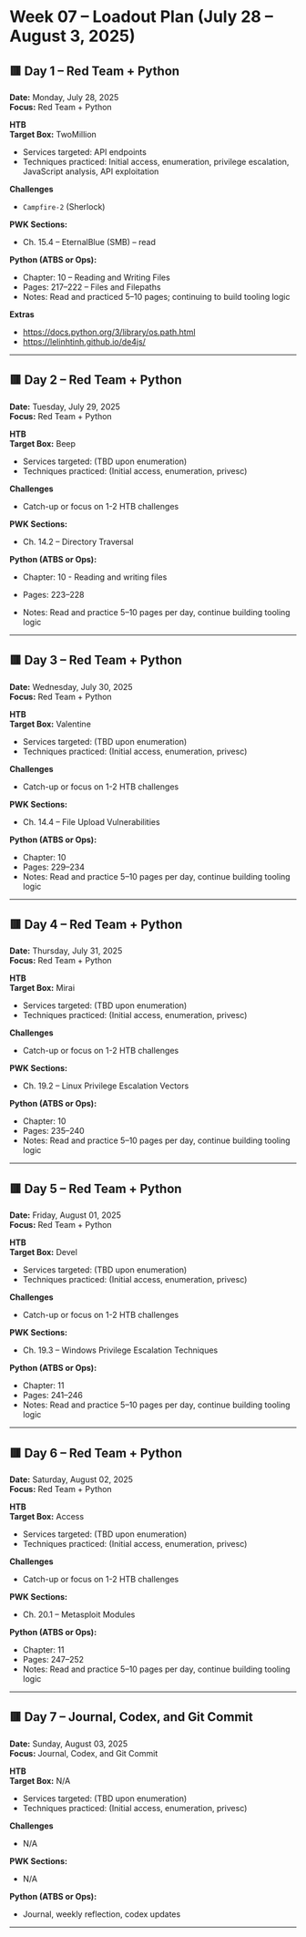# Week 07 – Loadout Plan (July 28 – August 3, 2025)

## 🟥 Day 1 – Red Team + Python  
**Date:** Monday, July 28, 2025  
**Focus:** Red Team + Python  

**HTB**  
**Target Box:** TwoMillion  
- Services targeted: API endpoints  
- Techniques practiced: Initial access, enumeration, privilege escalation, JavaScript analysis, API exploitation  

**Challenges**  
- `Campfire-2` (Sherlock)

**PWK Sections:**  
- Ch. 15.4 – EternalBlue (SMB) – read

**Python (ATBS or Ops):**  
- Chapter: 10 – Reading and Writing Files  
- Pages: 217–222 – Files and Filepaths  
- Notes: Read and practiced 5–10 pages; continuing to build tooling logic  

**Extras**  
- https://docs.python.org/3/library/os.path.html  
- https://lelinhtinh.github.io/de4js/



---
## 🟥 Day 2 – Red Team + Python  
**Date:** Tuesday, July 29, 2025  
**Focus:** Red Team + Python  

**HTB**  
**Target Box:** Beep  
- Services targeted: (TBD upon enumeration)  
- Techniques practiced: (Initial access, enumeration, privesc)  


**Challenges**  
- Catch-up or focus on 1-2 HTB challenges

**PWK Sections:**  

- Ch. 14.2 – Directory Traversal

**Python (ATBS or Ops):**  
- Chapter: 10 - Reading and writing files
- Pages: 223–228

- Notes: Read and practice 5–10 pages per day, continue building tooling logic  


---
## 🟥 Day 3 – Red Team + Python  
**Date:** Wednesday, July 30, 2025  
**Focus:** Red Team + Python  

**HTB**  
**Target Box:** Valentine  
- Services targeted: (TBD upon enumeration)  
- Techniques practiced: (Initial access, enumeration, privesc)  


**Challenges**  
- Catch-up or focus on 1-2 HTB challenges

**PWK Sections:**  

- Ch. 14.4 – File Upload Vulnerabilities

**Python (ATBS or Ops):**  
- Chapter: 10  
- Pages: 229–234  
- Notes: Read and practice 5–10 pages per day, continue building tooling logic  


---
## 🟥 Day 4 – Red Team + Python  
**Date:** Thursday, July 31, 2025  
**Focus:** Red Team + Python  

**HTB**  
**Target Box:** Mirai  
- Services targeted: (TBD upon enumeration)  
- Techniques practiced: (Initial access, enumeration, privesc)  


**Challenges**  
- Catch-up or focus on 1-2 HTB challenges

**PWK Sections:**  

- Ch. 19.2 – Linux Privilege Escalation Vectors

**Python (ATBS or Ops):**  
- Chapter: 10  
- Pages: 235–240  
- Notes: Read and practice 5–10 pages per day, continue building tooling logic  


---
## 🟥 Day 5 – Red Team + Python  
**Date:** Friday, August 01, 2025  
**Focus:** Red Team + Python  

**HTB**  
**Target Box:** Devel  
- Services targeted: (TBD upon enumeration)  
- Techniques practiced: (Initial access, enumeration, privesc)  


**Challenges**  
- Catch-up or focus on 1-2 HTB challenges

**PWK Sections:**  

- Ch. 19.3 – Windows Privilege Escalation Techniques

**Python (ATBS or Ops):**  
- Chapter: 11  
- Pages: 241–246  
- Notes: Read and practice 5–10 pages per day, continue building tooling logic  


---
## 🟥 Day 6 – Red Team + Python  
**Date:** Saturday, August 02, 2025  
**Focus:** Red Team + Python  

**HTB**  
**Target Box:** Access  
- Services targeted: (TBD upon enumeration)  
- Techniques practiced: (Initial access, enumeration, privesc)  


**Challenges**  
- Catch-up or focus on 1-2 HTB challenges

**PWK Sections:**  

- Ch. 20.1 – Metasploit Modules

**Python (ATBS or Ops):**  
- Chapter: 11  
- Pages: 247–252  
- Notes: Read and practice 5–10 pages per day, continue building tooling logic  


---
## 🟥 Day 7 – Journal, Codex, and Git Commit  
**Date:** Sunday, August 03, 2025  
**Focus:** Journal, Codex, and Git Commit  

**HTB**  
**Target Box:** N/A  
- Services targeted: (TBD upon enumeration)  
- Techniques practiced: (Initial access, enumeration, privesc)  


**Challenges**  
- N/A

**PWK Sections:**  
- N/A

**Python (ATBS or Ops):**  
- Journal, weekly reflection, codex updates

---
